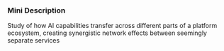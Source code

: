 ### Mini Description

Study of how AI capabilities transfer across different parts of a platform ecosystem, creating synergistic network effects between seemingly separate services
